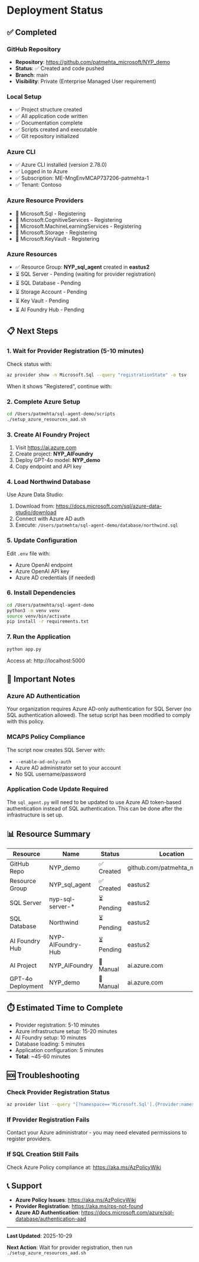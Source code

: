 # Deployment Status

## ✅ Completed

### GitHub Repository
- **Repository**: https://github.com/patmehta_microsoft/NYP_demo
- **Status**: ✅ Created and code pushed
- **Branch**: main
- **Visibility**: Private (Enterprise Managed User requirement)

### Local Setup
- ✅ Project structure created
- ✅ All application code written
- ✅ Documentation complete
- ✅ Scripts created and executable
- ✅ Git repository initialized

### Azure CLI
- ✅ Azure CLI installed (version 2.78.0)
- ✅ Logged in to Azure
- ✅ Subscription: ME-MngEnvMCAP737206-patmehta-1
- ✅ Tenant: Contoso

### Azure Resource Providers
- 🔄 Microsoft.Sql - Registering
- 🔄 Microsoft.CognitiveServices - Registering
- 🔄 Microsoft.MachineLearningServices - Registering
- 🔄 Microsoft.Storage - Registering
- 🔄 Microsoft.KeyVault - Registering

### Azure Resources
- ✅ Resource Group: **NYP_sql_agent** created in **eastus2**
- ⏳ SQL Server - Pending (waiting for provider registration)
- ⏳ SQL Database - Pending
- ⏳ Storage Account - Pending
- ⏳ Key Vault - Pending
- ⏳ AI Foundry Hub - Pending

## 📋 Next Steps

### 1. Wait for Provider Registration (5-10 minutes)
Check status with:
```bash
az provider show -n Microsoft.Sql --query "registrationState" -o tsv
```

When it shows "Registered", continue with:

### 2. Complete Azure Setup
```bash
cd /Users/patmehta/sql-agent-demo/scripts
./setup_azure_resources_aad.sh
```

### 3. Create AI Foundry Project
1. Visit https://ai.azure.com
2. Create project: **NYP_AIFoundry**
3. Deploy GPT-4o model: **NYP_demo**
4. Copy endpoint and API key

### 4. Load Northwind Database
Use Azure Data Studio:
1. Download from: https://docs.microsoft.com/sql/azure-data-studio/download
2. Connect with Azure AD auth
3. Execute: `/Users/patmehta/sql-agent-demo/database/northwind.sql`

### 5. Update Configuration
Edit `.env` file with:
- Azure OpenAI endpoint
- Azure OpenAI API key
- Azure AD credentials (if needed)

### 6. Install Dependencies
```bash
cd /Users/patmehta/sql-agent-demo
python3 -m venv venv
source venv/bin/activate
pip install -r requirements.txt
```

### 7. Run the Application
```bash
python app.py
```

Access at: http://localhost:5000

## 🔐 Important Notes

### Azure AD Authentication
Your organization requires Azure AD-only authentication for SQL Server (no SQL authentication allowed). The setup script has been modified to comply with this policy.

### MCAPS Policy Compliance
The script now creates SQL Server with:
- `--enable-ad-only-auth`
- Azure AD administrator set to your account
- No SQL username/password

### Application Code Update Required
The `sql_agent.py` will need to be updated to use Azure AD token-based authentication instead of SQL authentication. This can be done after the infrastructure is set up.

## 📊 Resource Summary

| Resource | Name | Status | Location |
|----------|------|--------|----------|
| GitHub Repo | NYP_demo | ✅ Created | github.com/patmehta_microsoft |
| Resource Group | NYP_sql_agent | ✅ Created | eastus2 |
| SQL Server | nyp-sql-server-* | ⏳ Pending | eastus2 |
| SQL Database | Northwind | ⏳ Pending | eastus2 |
| AI Foundry Hub | NYP-AIFoundry-Hub | ⏳ Pending | eastus2 |
| AI Project | NYP_AIFoundry | 📝 Manual | ai.azure.com |
| GPT-4o Deployment | NYP_demo | 📝 Manual | ai.azure.com |

## ⏱️ Estimated Time to Complete

- Provider registration: 5-10 minutes
- Azure infrastructure setup: 15-20 minutes
- AI Foundry setup: 10 minutes
- Database loading: 5 minutes
- Application configuration: 5 minutes
- **Total**: ~45-60 minutes

## 🆘 Troubleshooting

### Check Provider Registration Status
```bash
az provider list --query "[?namespace=='Microsoft.Sql'].{Provider:namespace, Status:registrationState}" -o table
```

### If Provider Registration Fails
Contact your Azure administrator - you may need elevated permissions to register providers.

### If SQL Creation Still Fails
Check Azure Policy compliance at: https://aka.ms/AzPolicyWiki

## 📞 Support

- **Azure Policy Issues**: https://aka.ms/AzPolicyWiki
- **Provider Registration**: https://aka.ms/rps-not-found
- **Azure AD Authentication**: https://docs.microsoft.com/azure/sql-database/authentication-aad

---

**Last Updated**: 2025-10-29

**Next Action**: Wait for provider registration, then run `./setup_azure_resources_aad.sh`
